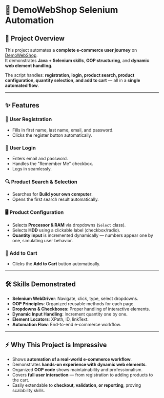 # 🛒 DemoWebShop Selenium Automation

## 🚀 Project Overview
This project automates a **complete e-commerce user journey** on [DemoWebShop](https://demowebshop.tricentis.com/).  
It demonstrates **Java + Selenium skills**, **OOP structuring**, and **dynamic web element handling**.

The script handles: **registration, login, product search, product configuration, quantity selection, and add to cart** — all in a **single automated flow**.

---

## ✨ Features

### 👤 User Registration
- Fills in first name, last name, email, and password.  
- Clicks the register button automatically.

### 🔑 User Login
- Enters email and password.  
- Handles the "Remember Me" checkbox.  
- Logs in seamlessly.

### 🔍 Product Search & Selection
- Searches for **Build your own computer**.  
- Opens the first search result automatically.

### 🖥 Product Configuration
- Selects **Processor & RAM** via dropdowns (`Select` class).  
- Selects **HDD** using a clickable label (checkbox/radio).  
- **Quantity input** is incremented dynamically — numbers appear one by one, simulating user behavior.

### 🛒 Add to Cart
- Clicks the **Add to Cart** button automatically.

---

## 🛠 Skills Demonstrated
- **Selenium WebDriver**: Navigate, click, type, select dropdowns.  
- **OOP Principles**: Organized reusable methods for each page.  
- **Dropdowns & Checkboxes**: Proper handling of interactive elements.  
- **Dynamic Input Handling**: Increment quantity one by one.  
- **Element Locators**: XPath, ID, linkText.  
- **Automation Flow**: End-to-end e-commerce workflow.

---

## ⚡ Why This Project is Impressive
- Shows **automation of a real-world e-commerce workflow**.  
- Demonstrates **hands-on experience with dynamic web elements**.  
- Organized **OOP code** shows maintainability and professionalism.  
- Covers **full user interaction** — from registration to adding products to the cart.  
- Easily extendable to **checkout, validation, or reporting**, proving scalability skills.
